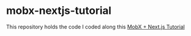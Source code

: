 # mobx-nextjs-tutorial

This repository holds the code I coded along this [MobX + Next.js Tutorial](https://www.youtube.com/watch?v=WQQq1QbYlAw)

